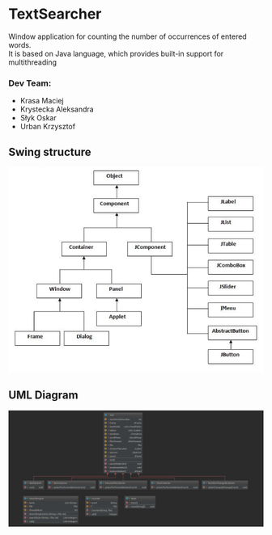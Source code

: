 # TextSearcher

Window application for counting the number of occurrences of entered words.  
It is based on Java language, which provides built-in support for multithreading  
  
### Dev Team:
* Krasa Maciej  
* Krystecka Aleksandra  
* Słyk Oskar  
* Urban Krzysztof  
  
## Swing structure  
![swing structure](swinghierarchy.jpg "project")  
  
  
## UML Diagram    
![diagram](diagram.png "uml")
